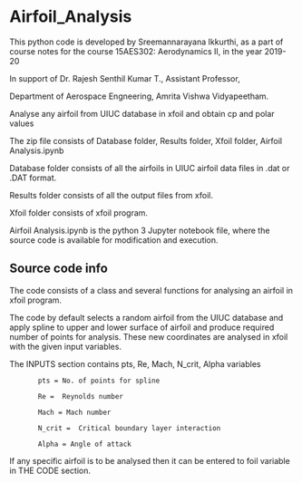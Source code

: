 # Airfoil_Analysis
This python code is developed by Sreemannarayana Ikkurthi,
as a part of course notes for the course 15AES302: Aerodynamics II, in the year 2019-20

In support of Dr. Rajesh Senthil Kumar T.,
Assistant Professor, 

Department of Aerospace Engneering, Amrita Vishwa Vidyapeetham.

Analyse any airfoil from UIUC database in xfoil and obtain cp and polar values

The zip file consists of Database folder, Results folder, Xfoil folder, Airfoil Analysis.ipynb

Database folder consists of all the airfoils in UIUC airfoil data files in .dat or .DAT format.

Results folder consists of all the output files from xfoil.

Xfoil folder consists of xfoil program.

Airfoil Analysis.ipynb is the python 3 Jupyter notebook file, where the source code is available for modification and execution.

## Source code info

The code consists of a class and several functions for analysing an airfoil in xfoil program.

The code by default selects a random airfoil from the UIUC database and apply spline to upper and lower surface of airfoil and produce required number of points for analysis.
These new coordinates are analysed in xfoil with the given input variables.

The INPUTS section contains pts, Re, Mach, N_crit, Alpha variables

           pts = No. of points for spline

           Re =  Reynolds number

           Mach = Mach number

           N_crit =  Critical boundary layer interaction

           Alpha = Angle of attack

If any specific airfoil is to be analysed then it can be entered to foil variable in THE CODE section.
